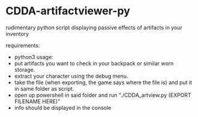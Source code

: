# CDDA-artifactviewer-py
rudimentary python script displaying passive effects of artifacts in your inventory

requirements:
  - python3
usage:
  - put artifacts you want to check in your backpack or similar worn storage.
  - extract your character using the debug menu.
  - take the file (when exporting, the game says where the file is) and put it in same folder as script.
  - open up powershell in said folder and run "./CDDA_artview.py (EXPORT FILENAME HERE)"
  - info should be displayed in the console
